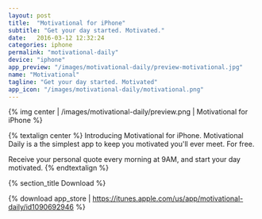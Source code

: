 ```yaml
---
layout: post
title:  "Motivational for iPhone"
subtitle: "Get your day started. Motivated."
date:   2016-03-12 12:32:24
categories: iphone
permalink: "motivational-daily"
device: "iphone"
app_preview: "/images/motivational-daily/preview-motivational.jpg"
name: "Motivational"
tagline: "Get your day started. Motivated"
app_icon: "/images/motivational-daily/motivational.png"
---
```


{% img center | /images/motivational-daily/preview.png | Motivational for iPhone %}

{% textalign center %}
Introducing Motivational for iPhone. Motivational Daily is a the
simplest app to keep you motivated you'll ever meet. For free.

Receive your personal quote every morning at 9AM, and start your day
motivated.
{% endtextalign %}

{% section_title Download %}

{% download app_store | https://itunes.apple.com/us/app/motivational-daily/id1090692946 %}

